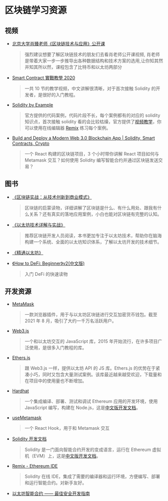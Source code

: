# 区块链学习资源

## 视频

- [北京大学肖臻老师《区块链技术与应用》公开课](https://www.bilibili.com/video/BV1Vt411X7JF)

  > 强烈建议想要了解区块链技术的朋友们去看肖老师公开课视频, 肖老师是带着大家一步一步推导出各种数据结构和技术方案的选用,让你知其然并知其所以然，课程包含了比特币和以太坊两部分

- [Smart Contract 實戰教學 2020](https://www.youtube.com/playlist?list=PLHmOMPRfmOxQ3HSlId8KAKxnt8yuyTZVk)

  > 一共 10 节的教学视频，中文讲解很清晰，对于首次接触 Solidity 的开发者，是很好的入门教程。

- [Solidity by Example](https://solidity-by-example.org/)

  > 官方提供的代码案例，代码片段不长，每个案例都有的对应的 solidity 知识点，首次接触 solidity 看的会比较枯燥，官方提供了[视频教学](https://www.youtube.com/channel/UCJWh7F3AFyQ_x01VKzr9eyA)，你可以使用在线编辑器 [Remix](https://remix.ethereum.org/) 练习每个案例。

- [Build and Deploy a Modern Web 3.0 Blockchain App | Solidity, Smart Contracts, Crypto](https://www.youtube.com/watch?v=Wn_Kb3MR_cU)

  > 一个 React 构建的区块链项目，3 个小时带你讲解 React 项目如何与 Metamask 交互？如何使用 Solidity 编写智能合约并通过区块链发送交易？

## 图书

- [《区块链实战：从技术创新到商业模式》](https://weread.qq.com/web/appreader/3b63273071e8eda73b6dc4d)

  > 区块链的启蒙读物，详细讲解了区块链是什么、有什么用处、跟我有什么关系？还有真实的落地应用案例，小白也能对区块链有完整的认知。

- [《以太坊技术详解与实战》](https://weread.qq.com/web/appreader/f5b323905e3975f5bb91f43?wfrom=app&wtheme=white&wvid=55300118&sence=bottomSheetShare)

  > 推荐区块链开发人员阅读，本书更加专注于以太坊技术，帮助你在脑海构建一个系统、全面的以太坊知识体系，了解以太坊开发的技术细节。

- [《精通以太坊》](https://weread.qq.com/web/appreader/c0532740718247c1c0545f7?wfrom=app&wtheme=white&wvid=55300118&sence=bottomSheetShare)

- [《How to DeFi: Beginner》v2(中文版)](https://nigdaemon.gitbook.io/how-to-defi-beginnerv2/)

  > 入门 DeFi 的快速读物

## 开发资源

- [MetaMask](https://metamask.io/)

  > 一款浏览器插件，用于与以太坊区块链进行交互加密货币钱包。截至 2021 年 8 月，吸引了大约一千万名活跃用户。

- [Web3.js](https://github.com/ChainSafe/web3.js)

  > 一个和以太坊交互的 JavaScript 库，2015 年开始流行，在许多项目广泛使用，是很多入门教程的库。

- [Ethers.js](https://github.com/ethers-io/ethers.js/)

  > 跟 Web3.js 一样，提供以太坊 API 的 JS 库。Ethers.js 的优势在于紧凑小巧，同时又包含大量测试案例。该库最近越来越受欢迎，下载量和在项目中的使用量也不断增加。

- [Hardhat](https://hardhat.org/getting-started/)

  > 一个集成编译、部署、测试和调试 Ethereum 应用的开发环境，使用 JavaScript 编写，构建在 Node.js，这是[中文版开发文档](https://learnblockchain.cn/docs/hardhat/tutorial/)。

- [useMetamask](https://github.com/mdtanrikulu/use-metamask)

  > 一个 React Hook，用于和 Metamask 交互

- [Solidity 开发文档](https://docs.soliditylang.org/en/latest/)

  > Solidity 是一门面向智能合约开发的变成语言，运行在 Ethereum 虚拟机（EVM）上，这是[中文版开发文档](https://learnblockchain.cn/docs/solidity/)。

- [Remix - Ethereum IDE](https://remix.ethereum.org/)

  > Solidity 在线 IDE，集成了需要的编译器和运行环境，方便编写、部署和运行智能合约。对新手友好。

- [以太坊智能合约 —— 最佳安全开发指南](https://github.com/ConsenSys/smart-contract-best-practices/blob/master/README-zh.md)
